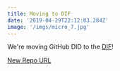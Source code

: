 ```yaml
---
title: Moving to DIF
date: '2019-04-29T22:12:03.284Z'
image: '/imgs/micro_7.jpg'
---
```


We're moving GitHub DID to the [DIF](https://identity.foundation/)!

[New Repo URL](https://github.com/decentralized-identity/github-did)
